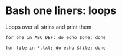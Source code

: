 # Bash one liners: loops

Loops over all strins and print them

`for one in ABC DEF: do echo $one: done`


`for file in *.txt; do echo $file; done`
